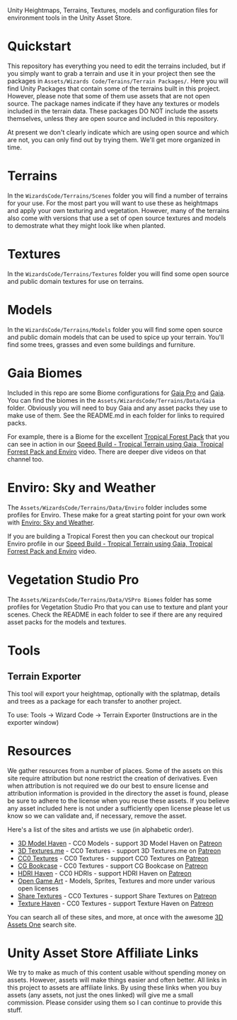 Unity Heightmaps, Terrains, Textures, models and configuration files for environment tools in the Unity Asset Store.

# Quickstart

This repository has everything you need to edit the terrains included, but if you simply want to grab a terrain and use it in your project then see the packages in `Assets/Wizards Code/Terains/Terrain Packages/`. Here you will find Unity Packages that contain some of the terrains built in this project. However, please note that some of them use assets that are not open source. The package names indicate if they have any textures or models included in the terrain data. These packages DO NOT include the assets themselves, unless they are open source and included in this repository.

At present we don't clearly indicate which are using open source and which are not, you can only find out by trying them. We'll get more organized in time.

# Terrains

In the `WizardsCode/Terrains/Scenes` folder you will find a number of terrains for your use. For the most part you will want to use these as heightmaps and apply your own texturing and vegetation. However, many of the terrains also come with versions that use a set of open source textures and models to demostrate what they might look like when planted.

# Textures

In the `WizardsCode/Terrains/Textures` folder you will find some open source and public domain textures for use on terrains.

# Models

In the `WizardsCode/Terrains/Models` folder you will find some open source and public domain models that can be used to spice up your terrain. You'll find some trees, grasses and even some buildings and furniture.

# Gaia Biomes

Included in this repo are some Biome configurations for [Gaia Pro](http://bit.ly/GaiaProAsset) and [Gaia](https://bit.ly/Gaia2Unity). You can find the biomes in the `Assets/WizardsCode/Terrains/Data/Gaia` folder. Obviously you will need to buy Gaia and any asset packs they use to make use of them. See the README.md in each folder for links to required packs.

For example, there is a Biome for the excellent [Tropical Forest Pack](https://bit.ly/UnityTFP) that you can see in action in our [Speed Build - Tropical Terrain using Gaia, Tropical Forrest Pack and Enviro](https://youtu.be/zciz3ZLNjJk) video. There are deeper dive videos on that channel too.

# Enviro: Sky and Weather

The `Assets/WizardsCode/Terrains/Data/Enviro` folder includes some profiles for Enviro. These make for a great starting point for your own work with [Enviro: Sky and Weather](https://bit.ly/UnityEnviro).

If you are building a Tropical Forest then you can checkout our tropical Enviro profile in our [Speed Build - Tropical Terrain using Gaia, Tropical Forrest Pack and Enviro](https://youtu.be/zciz3ZLNjJk) video.

# Vegetation Studio Pro

The `Assets/WizardsCode/Terrains/Data/VSPro Biomes` folder has some profiles for Vegetation Studio Pro that you can use to texture and plant your scenes. Check the README in each folder to see if there are any required asset packs for the models and textures.

# Tools

## Terrain Exporter

This tool will export your heightmap, optionally with the splatmap, details and trees as a package for each transfer to another project.

To use: Tools -> Wizard Code -> Terrain Exporter (Instructions are in the exporter window)

# Resources

We gather resources from a number of places. Some of the assets on this site require attribution but none restrict the creation of derivatives. Even when attribution is not required we do our best to ensure license and attribution information is provided in the directory the asset is found, please be sure to adhere to the license when you reuse these assets. If you believe any asset included here is not under a sufficiently open license please let us know so we can validate and, if necessary, remove the asset.

Here's a list of the sites and artists we use (in alphabetic order).

* [3D Model Haven](https://3dmodelhaven.com/) - CC0 Models - support 3D Model Haven on [Patreon](https://www.patreon.com/3dmodelhaven/overview)
* [3D Textures.me](https://3dtextures.me/) - CC0 Textures - support 3D Textures.me on [Patreon](https://www.patreon.com/gendo)
* [CC0 Textures](https://cc0textures.com/) - CC0 Textures - support CC0 Textures on [Patreon](https://www.patreon.com/cc0textures)
* [CG Bookcase](https://www.cgbookcase.com/) - CC0 Textures - support CG Bookcase on [Patreon](https://www.patreon.com/cgbookcase/posts)
* [HDRI Haven](https://hdrihaven.com/) - CC0 HDRIs - support HDRI Haven on [Patreon](https://www.patreon.com/hdrihaven)
* [Open Game Art](https://opengameart.org/) - Models, Sprites, Textures and more under various open licenses
* [Share Textures](https://www.sharetextures.com/) - CC0 Textures - support Share Textures on [Patreon](https://www.patreon.com/sharetextures)
* [Texture Haven](https://texturehaven.com/) - CC0 Textures - support Texture Haven on [Patreon](https://www.patreon.com/TextureHaven/overview)

You can search all of these sites, and more, at once with the awesome [3D Assets One](https://3dassets.one/) search site.

# Unity Asset Store Affiliate Links

We try to make as much of this content usable without spending money on assets. However, assets will make things easier and often better. All links in this project to assets are affiliate links. By using these links when you buy assets (any assets, not just the ones linked) will give me a small commission. Please consider using them so I can continue to provide this stuff.